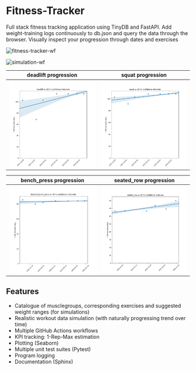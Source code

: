# Fitness-Tracker

Full stack fitness tracking application using TinyDB and FastAPI.
Add weight-training logs continuously to db.json and query the data through the browser.
Visually inspect your progression through dates and exercises

![fitness-tracker-wf](https://github.com/TheNewThinkTank/Fitness-Tracker/actions/workflows/fitness-tracker-wf.yml/badge.svg)

![simulation-wf](https://github.com/TheNewThinkTank/Fitness-Tracker/actions/workflows/simulation-wf.yml/badge.svg)

<!-- ![fitted_data_legpress](img/fitted_data_legpress.png) -->

|                    deadlift progression                    |                  squat progression                   |
| :--------------------------------------------------------: | :--------------------------------------------------: |
| ![fitted_data_deadlift](img/real_fitted_data_deadlift.png) | ![fitted_data_squat](img/real_fitted_data_squat.png) |

|                             bench_press progression                              |                     seated_row progression                     |
| :------------------------------------------------------------------------------: | :------------------------------------------------------------: |
| ![fitted_data_barbell_bench_press](img/real_fitted_data_barbell_bench_press.png) | ![fitted_data_seated_row](img/real_fitted_data_seated_row.png) |

<!-- ![1repmax_comparrisons_Rplot](img/1repmax_comparrisons_Rplot.png)
![fitted_data](img/fitted_data.png)
![workout_2021-12-11](img/workout_2021-12-11.png)
Above: selected exercises (sets vs reps, with weight resistance shown in the legend)<br>for leg workout on 2021-12-11 -->

## Features

- Catalogue of musclegroups, corresponding exercises and suggested weight ranges (for simulations)
- Realistic workout data simulation (with naturally progressing trend over time)
- Multiple GitHub Actions workflows
- KPI tracking: 1-Rep-Max estimation
- Plotting (Seaborn)
- Multiple unit test suites (Pytest)
- Program logging
- Documentation (Sphinx)

<!-- ## Upcoming features
- Add muscle groups to log file name
- ML models (Scikit Learn)
- YAML-support
- Bodily strength-ratio tracking (determine baseline, ideal-ranges, and compare the two)
- Dashboard
- Add key exercises (benchpress, squat, deadlift) to dashboard
- Hosting on PyPi (automated deploy with GitHub Actions)
- Identify musclegroups and exercises with best or worst progression
- Add cardio tracking (integrate app with Strava) -->

